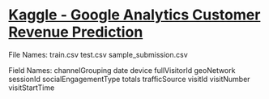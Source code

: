 # [Kaggle - Google Analytics Customer Revenue Prediction](https://www.kaggle.com/c/google-analytics-customer-revenue-prediction)

File Names:
train.csv
test.csv
sample_submission.csv

Field Names:
channelGrouping
date
device
fullVisitorId
geoNetwork
sessionId
socialEngagementType
totals
trafficSource
visitId
visitNumber
visitStartTime
